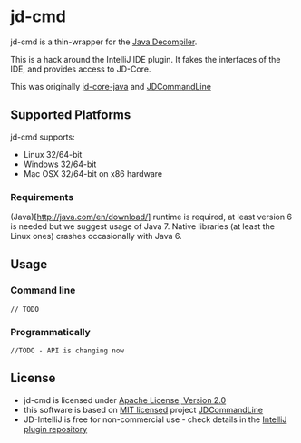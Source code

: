 # jd-cmd

jd-cmd is a thin-wrapper for the [Java Decompiler](http://java.decompiler.free.fr/).

This is a hack around the IntelliJ IDE plugin. It fakes the interfaces of the
IDE, and provides access to JD-Core.

This was originally [jd-core-java](https://github.com/nviennot/jd-core-java) 
and [JDCommandLine](https://github.com/betterphp/JDCommandLine)

## Supported Platforms

jd-cmd supports:

* Linux 32/64-bit
* Windows 32/64-bit
* Mac OSX 32/64-bit on x86 hardware

### Requirements

(Java)[http://java.com/en/download/] runtime is required, at least version 6 is needed but we suggest usage of Java 7. Native libraries (at least the Linux ones) crashes occasionally with Java 6.

## Usage


### Command line

	// TODO


### Programmatically

	//TODO - API is changing now


## License

* jd-cmd is licensed under [Apache License, Version 2.0](http://www.apache.org/licenses/LICENSE-2.0)
* this software is based on [MIT licensed](http://opensource.org/licenses/MIT) project [JDCommandLine](https://github.com/betterphp/JDCommandLine)
* JD-IntelliJ is free for non-commercial use - check details in the [IntelliJ plugin repository](http://plugins.jetbrains.com/plugin/7100)


